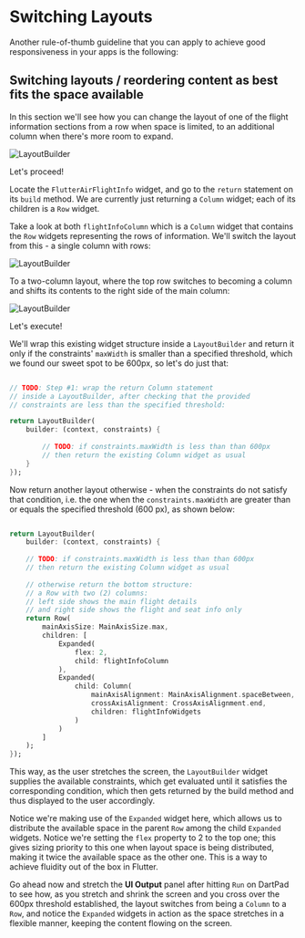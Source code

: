 # Switching Layouts

Another rule-of-thumb guideline that you can apply to achieve good responsiveness in your apps is the following:

## Switching layouts / reordering content as best fits the space available

In this section we'll see how you can change the layout of one of the flight information sections from a row when space is limited, to an additional column when there's more room to expand.

![LayoutBuilder](https://romanejaquez.github.io/responsive-ui-flutter-workshop/images/layoutswitch.gif)

Let's proceed!

Locate the ```FlutterAirFlightInfo``` widget, and go to the ```return``` statement on its ```build``` method. We are currently just returning a ```Column``` widget; each of its children is a ```Row``` widget.

Take a look at both ```flightInfoColumn``` which is a ```Column``` widget that contains the ```Row``` widgets representing the rows of information. We'll switch the layout from this - a single column with rows:

![LayoutBuilder](https://romanejaquez.github.io/responsive-ui-flutter-workshop/images/step6_1.png)

To a two-column layout, where the top row switches to becoming a column and shifts its contents to the right side of the main column: 

![LayoutBuilder](https://romanejaquez.github.io/responsive-ui-flutter-workshop/images/step6_2.png)

Let's execute!

We'll wrap this existing widget structure inside a ```LayoutBuilder``` and return it only if the constraints' ```maxWidth``` is smaller than a specified threshold, which we found our sweet spot to be 600px, so let's do just that:

```dart

// TODO: Step #1: wrap the return Column statement
// inside a LayoutBuilder, after checking that the provided
// constraints are less than the specified threshold:

return LayoutBuilder(
    builder: (context, constraints) {
    
        // TODO: if constraints.maxWidth is less than than 600px
        // then return the existing Column widget as usual
    }
});

```

Now return another layout otherwise - when the constraints do not satisfy that condition, i.e. the one when the ```constraints.maxWidth``` are greater than or equals the specified threshold (600 px), as shown below:

```dart

return LayoutBuilder(
    builder: (context, constraints) {
    
    // TODO: if constraints.maxWidth is less than than 600px
    // then return the existing Column widget as usual
    
    // otherwise return the bottom structure:
    // a Row with two (2) columns:
    // left side shows the main flight details
    // and right side shows the flight and seat info only
    return Row(
        mainAxisSize: MainAxisSize.max,
        children: [
            Expanded(
                flex: 2,
                child: flightInfoColumn
            ),
            Expanded(
                child: Column(
                    mainAxisAlignment: MainAxisAlignment.spaceBetween,
                    crossAxisAlignment: CrossAxisAlignment.end,
                    children: flightInfoWidgets
                )
            )
        ]
    );
});

```

This way, as the user stretches the screen, the ```LayoutBuilder``` widget supplies the available constraints, which get evaluated until it satisfies the corresponding condition, which then gets returned by the build method and thus displayed to the user accordingly.

Notice we're making use of the ```Expanded``` widget here, which allows us to distribute the available space in the parent ```Row``` among the child ```Expanded``` widgets. Notice we're setting the ```flex``` property to 2 to the top one; this gives sizing priority to this one when layout space is being distributed, making it twice the available space as the other one. This is a way to achieve fluidity out of the box in Flutter.

Go ahead now and stretch the **UI Output** panel after hitting ```Run``` on DartPad to see how, as you stretch and shrink the screen and you cross over the 600px threshold established, the layout switches from being a ```Column``` to a ```Row```, and notice the ```Expanded``` widgets in action as the space stretches in a flexible manner, keeping the content flowing on the screen.
